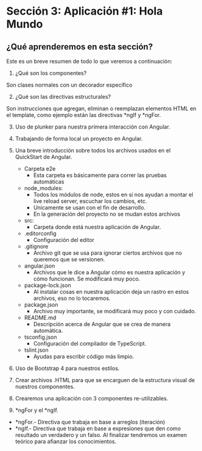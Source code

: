 # Sección 3: Aplicación #1: Hola Mundo

## ¿Qué aprenderemos en esta sección?

Este es un breve resumen de todo lo que veremos a continuación:

1. ¿Qué son los componentes?

Son clases normales con un decorador específico

2. ¿Qué son las directivas estructurales?

Son instrucciones que agregan, eliminan o reemplazan elementos HTML en el template, como ejemplo están las directivas *ngIf y *ngFor.

3. Uso de plunker para nuestra primera interacción con Angular.
4. Trabajando de forma local un proyecto en Angular.
5. Una breve introducción sobre todos los archivos usados en el QuickStart de Angular.
    - Carpeta e2e
        -  Esta carpeta es básicamente para correr las pruebas automáticas
    - node_modules:
        - Todos los módulos de node, estos en sí nos ayudan a montar el live reload server, escuchar los cambios, etc.
        - Unicamente se usan con el fin de desarrollo.
        - En la generación del proyecto no se mudan estos archivos
    - src:
        - Carpeta donde está nuestra aplicación de Angular.
    - .editorconfig
        - Configuración del editor
    - .gitignore
        - Archivo git que se usa para ignorar ciertos archivos que no queremos que se versionen.
    - angular.json
        - Archivos que le dice a Angular cómo es nuestra aplicación y cómo funcionan. Se modificará muy poco.
    - package-lock.json
        - Al instalar cosas en nuestra aplicación deja un rastro en estos archivos, eso no lo tocaremos.
    - package.json
        - Archivo muy importante, se modificará muy poco y con cuidado.
    - README.md
        - Descripción acerca de Angular que se crea de manera automática.
    - tsconfig.json
        - Configuración del compilador de TypeScript.
    - tslint.json
        - Ayudas para escribir código más limpio.

6. Uso de Bootstrap 4 para nuestros estilos.
7. Crear archivos .HTML para que se encarguen de la estructura visual de nuestros componentes.
8. Crearemos una aplicación con 3 componentes re-utilizables.
9. *ngFor y el *ngIf.
- *ngFor.- Directiva que trabaja en base a arreglos (iteración)
- *ngIf.- Directiva que trabaja en base a expresiones que den como resultado un verdadero y un falso.
Al finalizar tendremos un examen teórico para afianzar los conocimientos.
